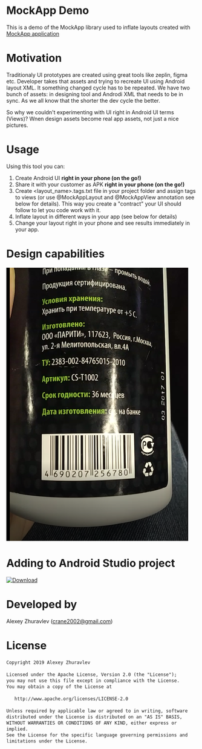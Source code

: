 # MockApp Demo

This is a demo of the MockApp library used to inflate layouts created with 
[MockApp application](https://play.google.com/store/apps/details?id=com.crane.mockapp)

# Motivation

Traditionaly UI prototypes are created using great tools like zeplin, figma etc. Developer takes that assets and trying
to recreate UI using Android layout XML. It something changed cycle has to be repeated. We have two bunch of assets: in designing tool and Androdi XML that needs to be in sync. As we all know that the shorter the dev cycle the better.

So why we couldn't experimenting with UI right in Android UI terms (Views)? Wnen design assets become real app assets, not just a nice pictures.

# Usage

Using this tool you can:
1. Create Android UI **right in your phone (on the go!)**
2. Share it with your customer as APK **right in your phone (on the go!)**
3. Create <layout_name>.tags.txt file in your project folder and assign tags to views (or use @MockAppLayout and @MockAppView annotation see below for details). This way you create a "contract" your UI should follow to let you code work with it. 
4. Inflate layout in different ways in your app (see below for details)
5. Change your layout right in your phone and see results immediately in your app.

# Design capabilities

![sss](app/src/Capture.PNG)

# Adding to Android Studio project

[ ![Download](https://api.bintray.com/packages/crane2002/maven/mockapp-core/images/download.svg?version=1.40.1) ](https://bintray.com/crane2002/maven/mockapp-core/1.40.1/link)

# Developed by
Alexey Zhuravlev ([crane2002@gmail.com](mailto:crane2002@gmail.com))

# License

    Copyright 2019 Alexey Zhuravlev
    
    Licensed under the Apache License, Version 2.0 (the "License");
    you may not use this file except in compliance with the License.
    You may obtain a copy of the License at
    
       http://www.apache.org/licenses/LICENSE-2.0
    
    Unless required by applicable law or agreed to in writing, software
    distributed under the License is distributed on an "AS IS" BASIS,
    WITHOUT WARRANTIES OR CONDITIONS OF ANY KIND, either express or implied.
    See the License for the specific language governing permissions and
    limitations under the License.

    
    
